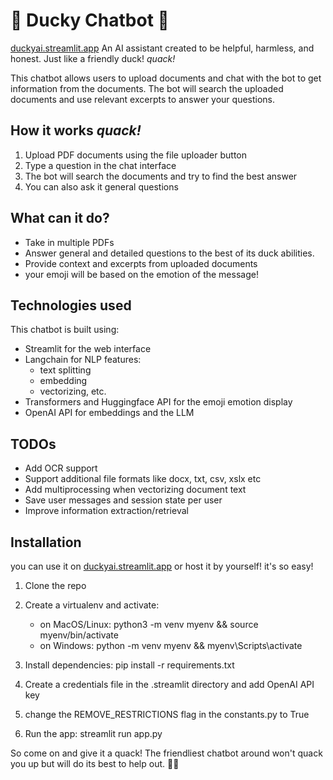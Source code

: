 
# 🦆 Ducky Chatbot 🐤
[duckyai.streamlit.app](https://duckyai.streamlit.app/?access_key=bbe22d09-e2dc-40ce-8617-82421a285b05)
An AI assistant created to be helpful, harmless, and honest. Just like a friendly duck! *quack!*

This chatbot allows users to upload documents and chat with the bot to get information from the documents. The bot will search the uploaded documents and use relevant excerpts to answer your questions.

## How it works *quack!*

1. Upload PDF documents using the file uploader button
2. Type a question in the chat interface
3. The bot will search the documents and try to find the best answer
4. You can also ask it general questions

## What can it do?
- Take in multiple PDFs
- Answer general and detailed questions to the best of its duck abilities.
- Provide context and excerpts from uploaded documents
- your emoji will be based on the emotion of the message!

## Technologies used
This chatbot is built using:

- Streamlit for the web interface
- Langchain for NLP features:
    - text splitting
    - embedding
    - vectorizing, etc.
- Transformers and Huggingface API for the emoji emotion display
- OpenAI API for embeddings and the LLM

## TODOs
- Add OCR support
- Support additional file formats like docx, txt, csv, xslx etc
- Add multiprocessing when vectorizing document text
- Save user messages and session state per user
- Improve information extraction/retrieval

## Installation
you can use it on [duckyai.streamlit.app](https://duckyai.streamlit.app/?access_key=bbe22d09-e2dc-40ce-8617-82421a285b05) or host it by yourself! it's so easy!

1. Clone the repo
2. Create a virtualenv and activate:
    - on MacOS/Linux:
        python3 -m venv myenv && source myenv/bin/activate
    - on Windows:
        python -m venv myenv && myenv\Scripts\activate
 
4. Install dependencies: pip install -r requirements.txt
5. Create a credentials file in the .streamlit directory and add OpenAI API key
6. change the REMOVE_RESTRICTIONS flag in the constants.py to True
7. Run the app: streamlit run app.py

So come on and give it a quack! The friendliest chatbot around won't quack you up but will do its best to help out. 🦆🐤
